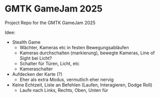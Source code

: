 # GMTK GameJam 2025

Project Repo for the GMTK GameJam 2025

Idee:
* Stealth Game
  * Wächter, Kameras etc in festen Bewegungsabläufen
  * Kameras durchschalten (markierung), bewegte Kameras, Line of Sight bei Licht?
  * Schalter für Türen, Licht, etc
  * Kameraschalter
* Aufdecken der Karte (?)
  * Eher als extra Modus, vermutlich eher nervig
* Keine Echtzeit, Liste an Befehlen (Laufen, Interagieren, Dodge Roll)
  * Laufe nach Links, Rechts, Oben, Unten für 
